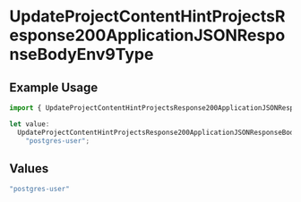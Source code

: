 # UpdateProjectContentHintProjectsResponse200ApplicationJSONResponseBodyEnv9Type

## Example Usage

```typescript
import { UpdateProjectContentHintProjectsResponse200ApplicationJSONResponseBodyEnv9Type } from "@simplesagar/vercel/models/updateprojectop.js";

let value:
  UpdateProjectContentHintProjectsResponse200ApplicationJSONResponseBodyEnv9Type =
    "postgres-user";
```

## Values

```typescript
"postgres-user"
```